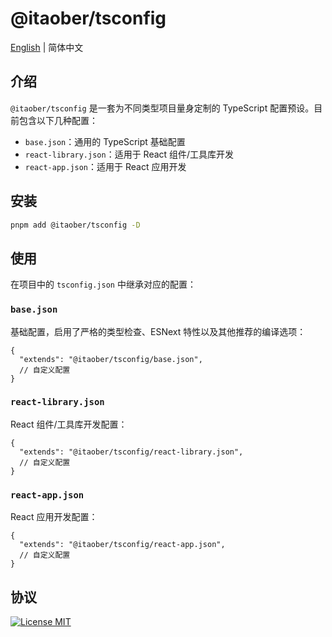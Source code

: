 # @itaober/tsconfig

[English](./README.md) | 简体中文

## 介绍

`@itaober/tsconfig` 是一套为不同类型项目量身定制的 TypeScript 配置预设。目前包含以下几种配置：

- `base.json`：通用的 TypeScript 基础配置
- `react-library.json`：适用于 React 组件/工具库开发
- `react-app.json`：适用于 React 应用开发

## 安装

```bash
pnpm add @itaober/tsconfig -D
```

## 使用

在项目中的 `tsconfig.json` 中继承对应的配置：

### `base.json`

基础配置，启用了严格的类型检查、ESNext 特性以及其他推荐的编译选项：

```jsonc
{
  "extends": "@itaober/tsconfig/base.json",
  // 自定义配置
}
```

### `react-library.json`

React 组件/工具库开发配置：

```jsonc
{
  "extends": "@itaober/tsconfig/react-library.json",
  // 自定义配置
}
```

### `react-app.json`

React 应用开发配置：

```jsonc
{
  "extends": "@itaober/tsconfig/react-app.json",
  // 自定义配置
}
```

## 协议

[![License MIT](https://img.shields.io/badge/License-MIT-yellow)](../../LICENSE)
